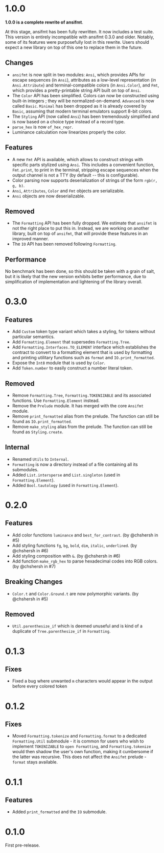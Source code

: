 # 1.0.0

**1.0.0 is a complete rewrite of ansifmt**.

At this stage, ansifmt has been fully rewritten. It now includes a test suite. This version is entirely incompatible with ansifmt 0.3.0 and older. Notably, some of its features were purposefully lost in this rewrite.
Users should expect a new library on top of this one to replace them in the future.

## Changes

- `ansifmt` is now split in two modules: `Ansi`, which provides APIs for escape sequences (in `Ansi`), attributes as a low-level representation (in `Ansi.Attribute`) and terminal-compatible colors (in `Ansi.Color`), and `Fmt`, which provides a pretty-printable string API built on top of `Ansi`.
- The `Color` API has been simplified. Colors can now be constructed using built-in integers ; they will be normalized-on-demand. `Advanced` is now called `Basic`. `Minimal` has been dropped as it is already covered by `Basic`, assuming that modern terminal emulators support 8-bit colors.
- The `Styling` API (now called `Ansi`) has been tremendously simplified and is now based on a choice type instead of a record type.
- `parse_hex` is now `of_hex_repr`.
- Luminance calculation now linearizes properly the color.

## Features

- A new `Fmt` API is available, which allows to construct strings with specific parts stylized using `Ansi`. This includes a convenient function, `Fmt.print`, to print in the terminal, stripping escape sequences when the output channel is not a TTY (by default -- this is configurable).
- Color parsing now supports deserialization of strings of the form `rgb(r, g, b)`.
- `Ansi`, `Attributes`, `Color` and `Fmt` objects are serializable.
- `Ansi` objects are now deserializable.

## Removed

- The `Formatting` API has been fully dropped. We estimate that `ansifmt` is not the right place to put this in. Instead, we are working on another library, built on top of `ansifmt`, that will provide these features in an improved manner.
- The `IO` API has been removed following `Formatting`.

## Performance

No benchmark has been done, so this should be taken with a grain of salt, but it is likely that the new version exhibits better performance, due to simplification of implementation and lightening of the library overall.

# 0.3.0

## Features

- Add `Custom` token type variant which takes a styling, for tokens without particular semantics.
- Add `Formatting.Element` that supersedes `Formatting.Tree`.
- Add `Formatting.Interfaces.TO_ELEMENT` interface which establishes the contract to convert to a formatting element that is used by formatting and printing utilitary functions such as `format` and `IO.print_formatted`.
- Expose the `Int8` module that is used by `Color`.
- Add `Token.number` to easily construct a number literal token.

## Removed

- Remove `Formatting.Tree`, `Formatting.TOKENIZABLE` and its associated functions. Use `Formatting.Element` instead.
- Remove the `Prelude` module. It has merged with the core `Ansifmt` module.
- Remove `print_formatted` alias from the prelude. The function can still be found as `IO.print_formatted`.
- Remove `make_styling` alias from the prelude. The function can still be found as `Styling.create`.

## Internal

- Renamed `Utils` to `Internal`.
- `Formatting` is now a directory instead of a file containing all its submodules.
- Added `List.intersperse` and `List.singleton` (used in `Formatting.Element`).
- Added `Bool.tautology` (used in `Formatting.Element`).

# 0.2.0

## Features

- Add color functions `luminance` and `best_for_contrast`. (by @chshersh in #5)
- Add styling functions `fg`, `bg`, `bold`, `dim`, `italic`, `underlined`. (by @chshersh in #6)
- Add styling composition with `&`. (by @chshersh in #6)
- Add function `make_rgb_hex` to parse hexadecimal codes into RGB colors. (by @chshersh in #7)

## Breaking Changes

- `Color.t` and `Color.Ground.t` are now polymorphic variants. (by @chshersh in #5)

## Removed

- `Util.parenthesize_if` which is deemed unuseful and is kind of a duplicate of `Tree.parenthesize_if` in `Formatting`.

# 0.1.3

## Fixes

- Fixed a bug where unwanted `m` characters would appear in the output before every colored token

# 0.1.2

## Fixes

- Moved `Formatting.tokenize` and `Formatting.format` to a dedicated `Formatting.Util` submodule - it is common for users who wish to implement `TOKENIZABLE` to `open Formatting`, and `Formatting.tokenize` would then shadow the user's own function, making it cumbersome if the latter was recursive.
  This does not affect the `Ansifmt` prelude - `format` stays available.

# 0.1.1

## Features

- Added `print_formatted` and the `IO` submodule.

# 0.1.0

First pre-release.
